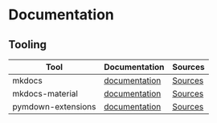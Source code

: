 # Documentation

## Tooling

| Tool              | Documentation                       | Sources                           |
|-------------------|-------------------------------------|-----------------------------------|
| mkdocs            | [documentation][mkdocs]             | [Sources][mkdocs-src]             |
| mkdocs-material   | [documentation][mkdocs-material]    | [Sources][mkdocs-material-src]    |
| pymdown-extensions| [documentation][pymdown-extensions] | [Sources][pymdown-extensions-src] |


[mkdocs]: https://www.mkdocs.org "Mkdocs"
[mkdocs-src]: https://github.com/mkdocs/mkdocs "Mkdocs - Sources"

[mkdocs-material]: https://squidfunk.github.io/mkdocs-material/ "Material for MkDocs"
[mkdocs-material-src]: https://github.com/squidfunk/mkdocs-material "Material for MkDocs - Sources"

[pymdown-extensions]: https://facelessuser.github.io/pymdown-extensions/extensions "PyMdown Extensions"
[pymdown-extensions-src]: https://github.com/facelessuser/pymdown-extensions "PyMdown Extensions - Sources"
